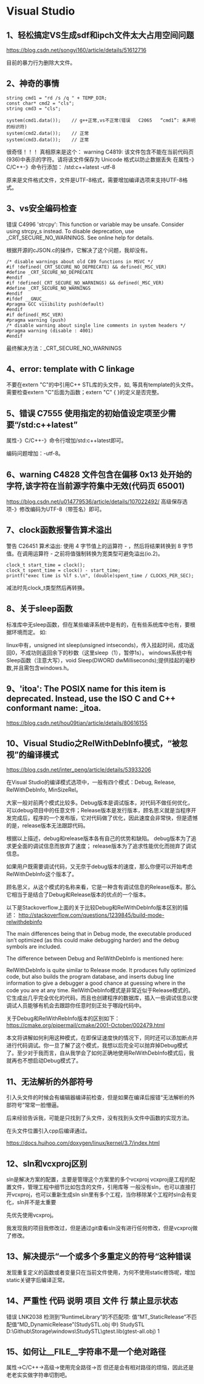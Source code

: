 # Visual Studio

## 1、轻松搞定VS生成sdf和ipch文件太大占用空间问题
https://blog.csdn.net/songyi160/article/details/51612716

目前的暴力行为删除大文件。

## 2、神奇的事情
```
string cmd1 = "rd /s /q " + TEMP_DIR;
const char* cmd2 = "cls";
string cmd3 = "cls";

system(cmd1.data());	// g++正常,vs不正常(错误	C2065	“cmd1”: 未声明的标识符)
system(cmd2.data());	// 正常
system(cmd3.data());	// 正常
```
很奇怪！！！
真相原来是这个：
warning C4819: 该文件包含不能在当前代码页(936)中表示的字符。请将该文件保存为 Unicode 格式以防止数据丢失
在属性-》C/C++-》命令行添加：
/std:c++latest -utf-8 

原来是文件格式文件，文件是UTF-8格式，需要增加编译选项来支持UTF-8格式。


## 3、vs安全编码检查
错误	C4996	'strcpy': This function or variable may be unsafe. Consider using strcpy_s instead. To disable deprecation, use _CRT_SECURE_NO_WARNINGS. See online help for details.

根据开源的cJSON.c的操作，它解决了这个问题，我却没有。
```
/* disable warnings about old C89 functions in MSVC */
#if !defined(_CRT_SECURE_NO_DEPRECATE) && defined(_MSC_VER)
#define _CRT_SECURE_NO_DEPRECATE
#endif
#if !defined(_CRT_SECURE_NO_WARNINGS) && defined(_MSC_VER)
#define _CRT_SECURE_NO_WARNINGS
#endif
#ifdef __GNUC__
#pragma GCC visibility push(default)
#endif
#if defined(_MSC_VER)
#pragma warning (push)
/* disable warning about single line comments in system headers */
#pragma warning (disable : 4001)
#endif
```
最终解决方法：_CRT_SECURE_NO_WARNINGS

## 4、error: template with C linkage
不要在extern "C"的中引用C++ STL库的头文件，如<map>, <vector>等具有template的头文件。
需要检查extern "C"后面为函数；extern "C" { }的定义是否完整。

## 5、错误	C7555 使用指定的初始值设定项至少需要“/std:c++latest”
属性-》C/C++-》命令行增加/std:c++latest即可。

编码问题增加：-utf-8。

## 6、warning C4828 文件包含在偏移 0x13 处开始的字符,该字符在当前源字符集中无效(代码页 65001)
https://blog.csdn.net/u014779536/article/details/107022492/
高级保存选项-》修改编码为UTF-8（带签名）即可。

## 7、clock函数报警告算术溢出
警告	C26451	算术溢出: 使用 4 字节值上的运算符 - ，然后将结果转换到 8 字节值。在调用运算符 - 之前将值强制转换为宽类型可避免溢出(io.2)。
```
clock_t start_time = clock();
clock_t spent_time = clock() - start_time;
printf("exec time is %lf s.\n", (double)spent_time / CLOCKS_PER_SEC);	
```
减法时先clock_t类型然后再转换。

## 8、关于sleep函数
标准库中无sleep函数，但在某些编译系统中是有的，在有些系统库中也有，要根据环境而定。
如:

linux中有，unsigned int sleep(unsigned intseconds)，传入挂起时间，成功返回0，不成功则返回余下的秒数（这里sleep（1），暂停1s）。
windows系统中有Sleep函数（注意大写），void Sleep(DWORD dwMilliseconds);提供挂起的毫秒数,并且需包含windows.h。

## 9、'itoa': The POSIX name for this item is deprecated. Instead, use the ISO C and C++ conformant name: _itoa.
https://blog.csdn.net/hou09tian/article/details/80616155

## 10、Visual Studio之RelWithDebInfo模式，“被忽视”的编译模式
https://blog.csdn.net/inter_peng/article/details/53933206

在Visual Studio的编译模式选项中，一般有四个模式：Debug, Release, RelWithDebInfo, MinSizeRel。

大家一般对前两个模式比较多。Debug版本是调试版本，对代码不做任何优化，可以debug项目中的任意文件；Release版本是发行版本，顾名思义就是当程序开发完成后，程序的一个发布版，它对代码做了优化，因此速度会非常快，但是遗憾的是，release版本无法跟踪代码。

根据以上描述，debug和release版本各有自己的优势和缺陷。
debug版本为了追求更全面的调试信息而放弃了速度；
release版本为了追求性能优化而抛弃了调试信息。

如果用户既需要调试代码，又无奈于debug版本的速度，那么你便可以开始考虑RelWithDebInfo这个版本了。

顾名思义，从这个模式的名称来看，它是一种含有调试信息的Release版本。那么它相当于是结合了Debug和Release版本的优点的一个版本。

以下是Stackoverflow上面的关于比较Debug和RelWithDebInfo版本区别的描述：
http://stackoverflow.com/questions/1239845/build-mode-relwithdebinfo

The main differences being that in Debug mode, the executable produced isn’t optimized (as this could make debugging harder) and the debug symbols are included.

The difference between Debug and RelWithDebInfo is mentioned here:

RelWithDebInfo is quite similar to Release mode. It produces fully optimized code, but also builds the program database, and inserts dubug line information to give a debugger a good chance at guessing where in the code you are at any time.
RelWithDebInfo模式是非常近似于Release模式的。它生成出几乎完全优化的代码，而且也创建程序的数据库，插入一些调试信息以使调试人员能够有机会去跟踪你任意时刻正处于哪段代码中。

关于Debug和RelWithRebInfo版本的区别如下：
https://cmake.org/pipermail/cmake/2001-October/002479.html

本文将讲解如何利用这种模式，在即保证速度快的情况下，同时还可以添加断点并进行代码调试。你一旦了解了这个模式，我想以后完全可以抛弃掉Debug模式了。至少对于我而言，自从我学会了如何正确地使用RelWithDebInfo模式后，我就再也不想启动Debug模式了。

## 11、无法解析的外部符号
引入头文件的时候会有编辑器编译前检查，但是如果在编译后报错“无法解析的外部符号”常常一脸懵逼。

后来经验告诉我，可能是只找到了头文件，没有找到头文件中函数的实现方法。

在头文件位置引入cpp后编译通过。

https://docs.huihoo.com/doxygen/linux/kernel/3.7/index.html

## 12、sln和vcxproj区别
sln是解决方案的配置，主要是管理这个方案里的多个vcxproj
vcxproj是工程的配置文件，管理工程中细节比如包含的文件，引用库等
一般没有sln，也可以直接打开vcxproj，也可以重新生成sln
sln里有多个工程，当你移除某个工程时sln会有变化，sln并不是太重要

先优先使用vcxproj。

我发现我的项目我修改过，但是通过git查看sln没有进行任何修改，但是vcxproj做了修改。

## 13、解决提示“一个或多个多重定义的符号“这种错误
发现重复定义的函数或者变量只在当前文件使用，为何不使用static修饰呢，增加static关键字后编译正常。

## 14、严重性	代码	说明	项目	文件	行	禁止显示状态
错误	LNK2038	检测到“RuntimeLibrary”的不匹配项: 值“MT_StaticRelease”不匹配值“MD_DynamicRelease”(StudySTL.obj 中)	StudySTL	D:\Github\Storage\windows\StudySTL\gtest.lib(gtest-all.obj)	1	

## 15、如何让__FILE__字符串不是一个绝对路径
属性->C/C++->高级->使用完全路径->否
但还是会有相对路径的烦恼，因此还是老老实实做字符串切割吧。




